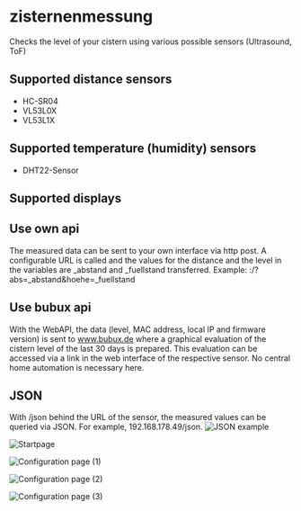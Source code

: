 # zisternenmessung
Checks the level of your cistern using various possible sensors (Ultrasound, ToF)


## Supported distance sensors

- HC-SR04
- VL53L0X
- VL53L1X

## Supported temperature (humidity) sensors

- DHT22-Sensor

## Supported displays



## Use own api

The measured data can be sent to your own interface via http post. A configurable URL is called and the values for the distance and the level in the variables are _abstand and _fuellstand transferred. Example: <server>:<port>/<pfad>?abs=_abstand&hoehe=_fuellstand

## Use bubux api

With the WebAPI, the data (level, MAC address, local IP and firmware version) is sent to www.bubux.de where a graphical evaluation of the cistern level of the last 30 days is prepared. This evaluation can be accessed via a link in the web interface of the respective sensor. No central home automation is necessary here.
  
## JSON
  
With /json behind the URL of the sensor, the measured values can be queried via JSON. For example, 192.168.178.49/json.
![JSON example](https://github.com/diefenbecker/zisternenmessung/blob/main/json.PNG?raw=true)
  

![Startpage](https://github.com/diefenbecker/zisternenmessung/blob/main/startseite.PNG?raw=true)

![Configuration page (1)](https://github.com/diefenbecker/zisternenmessung/blob/main/konfig1.PNG?raw=true)

![Configuration page (2)](https://github.com/diefenbecker/zisternenmessung/blob/main/konfig2.PNG?raw=true)

![Configuration page (3)](https://github.com/diefenbecker/zisternenmessung/blob/main/konfig3.PNG?raw=true)

